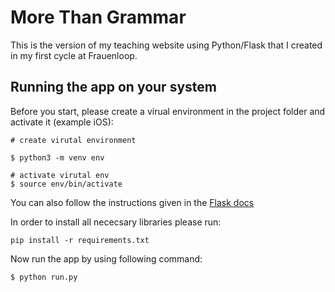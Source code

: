 # More Than Grammar

This is the version of my teaching website using Python/Flask that I created in my first cycle at Frauenloop.

## Running the app on your system

Before you start, please create a virual environment in the project folder and activate it (example iOS):
```
# create virutal environment

$ python3 -m venv env

# activate virutal env
$ source env/bin/activate
```
You can also follow the instructions given in the [Flask docs](https://flask.palletsprojects.com/en/2.0.x/installation/?highlight=virtual)


In order to install all nececsary libraries please run:
```
pip install -r requirements.txt  
```

Now run the app by using following command:
```
$ python run.py
```
